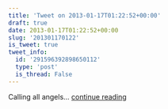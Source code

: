 ```yaml
---
title: 'Tweet on 2013-01-17T01:22:52+00:00'
draft: true
date: 2013-01-17T01:22:52+00:00
slug: '201301170122'
is_tweet: true
tweet_info:
  id: '291596392898650112'
  type: 'post'
  is_thread: False
---
```




Calling all angels... [continue reading](https://x.com/sytelus/status/291596392898650112)

